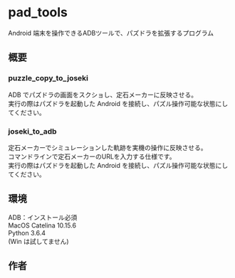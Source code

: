# pad_tools

Android 端末を操作できるADBツールで、パズドラを拡張するプログラム

## 概要

### puzzle_copy_to_joseki

ADB でパズドラの画面をスクショし、定石メーカーに反映させる。  
実行の際はパズドラを起動した Android を接続し、パズル操作可能な状態にしてください。

### joseki_to_adb

定石メーカーでシミュレーションした軌跡を実機の操作に反映させる。  
コマンドラインで定石メーカーのURLを入力する仕様です。  
実行の際はパズドラを起動した Android を接続し、パズル操作可能な状態にしてください。  

## 環境

ADB：インストール必須  
MacOS Catelina 10.15.6  
Python 3.6.4  
(Win は試してません)  

## 作者

